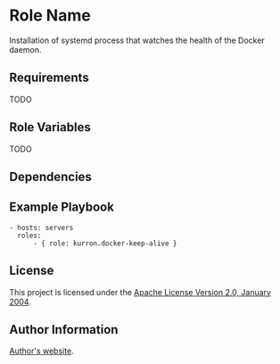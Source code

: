 Role Name
=========

Installation of systemd process that watches the health of the Docker daemon.

Requirements
------------

TODO

Role Variables
--------------

TODO

Dependencies
------------

Example Playbook
----------------

```
- hosts: servers
  roles:
      - { role: kurron.docker-keep-alive }
```

License
-------

This project is licensed under the [Apache License Version 2.0, January 2004](http://www.apache.org/licenses/).

Author Information
------------------

[Author's website](http://jvmguy.com/).
